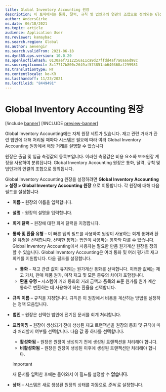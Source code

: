 ```yaml
---
title: Global Inventory Accounting 원장
description: 이 토픽에서는 통화, 달력, 규칙 및 법인과의 연관의 조합으로 정의되는 Global Inventory Accounting 원장에 대해 설명합니다.
author: AndersGirke
ms.date: 06/18/2021
ms.topic: article
audience: Application User
ms.reviewer: kamaybac
ms.search.region: Global
ms.author: aevengir
ms.search.validFrom: 2021-06-18
ms.dyn365.ops.version: 10.0.20
ms.openlocfilehash: 0130aef7212256a11ca9d27ffdd4af7a0aa6d98c
ms.sourcegitcommit: 8c17717b800c2649af573851ab640368af299981
ms.translationtype: HT
ms.contentlocale: ko-KR
ms.lasthandoff: 11/23/2021
ms.locfileid: "8449491"
---
```

# <a name="global-inventory-accounting-ledger"></a>Global Inventory Accounting 원장

[!include [banner](../includes/banner.md)]
[!INCLUDE [preview-banner](../includes/preview-banner.md)]
<!--KFM: Preview until 4/30/2022 -->

Global Inventory Accounting에는 자체 원장 세트가 있습니다. 재고 관련 거래가 관련 법인에 대해 처리될 때마다 시스템은 필요에 따라 여러 Global Inventory Accounting 원장에서 해당 거래를 설명할 수 있습니다

원장은 출금 및 입금 측정값의 등록부입니다. 이러한 측정값은 비용 요소와 보조원장 계정을 사용하여 분류됩니다. Global Inventory Accounting 원장은 통화, 달력, 규칙 및 법인과의 연결의 조합으로 정의됩니다.

Global Inventory Accounting 원장을 설정하려면 **Global Inventory Accounting \> 설정 \> Global Inventory Accounting 원장** 으로 이동합니다. 각 원장에 대해 다음 필드를 설정합니다.

- **이름** – 원장의 이름을 입력합니다.
- **설명** - 원장의 설명을 입력합니다.
- **회계 달력** – 원장에 대한 회계 달력을 지정합니다.
- **통화 및 환율 유형** – 이 빠른 탭의 필드를 사용하여 원장이 사용하는 회계 통화와 환율 유형을 선택합니다. 선택한 통화는 법인이 사용하는 통화와 다를 수 있습니다. Global Inventory Accounting에서 사용자는 필요한 만큼 원가계산 원장을 정의할 수 있습니다. Global Inventory Accounting은 여러 통화 및 여러 평가로 재고 회계를 지원합니다. 다음 필드를 설정합니다.

    - **통화** – 재고 관련 값이 유지되는 원가계산 통화를 선택합니다. 이러한 값에는 재고 가치, 판매 제품 원가, 미착 재고 및 모든 종류의 차이가 포함됩니다.
    - **환율 유형** – 시스템이 거래 통화의 거래 금액과 품목의 표준 원가를 원가 계산 통화로 변환하는 데 사용해야 하는 환율을 선택합니다.

- **규칙 이름** – 규칙을 지정합니다. 규칙은 이 원장에서 비용을 계산하는 방법을 설정하는 정책 모음입니다.
- **법인** – 원장은 선택한 법인에 전기된 문서를 회계 처리합니다.
- **프라이밍** – 원장이 생성되기 전에 생성된 재고 트랜잭션을 원장의 통화 및 규칙에 따라 처리할지 여부를 선택합니다. 다음 값 중 하나를 선택합니다.

    - **활성화됨** – 원장은 원장이 생성되기 전에 생성된 트랜잭션을 처리해야 합니다.
    - **비활성화됨** – 원장은 원장이 생성된 이후에 생성된 트랜잭션만 처리해야 합니다.

    > [!IMPORTANT]
    > 새 문서를 입력한 후에는 돌아와서 이 필드를 설정할 수 **없습니다**.

- **상태** – 시스템은 새로 생성된 원장의 상태를 자동으로 *준비* 로 설정합니다.
